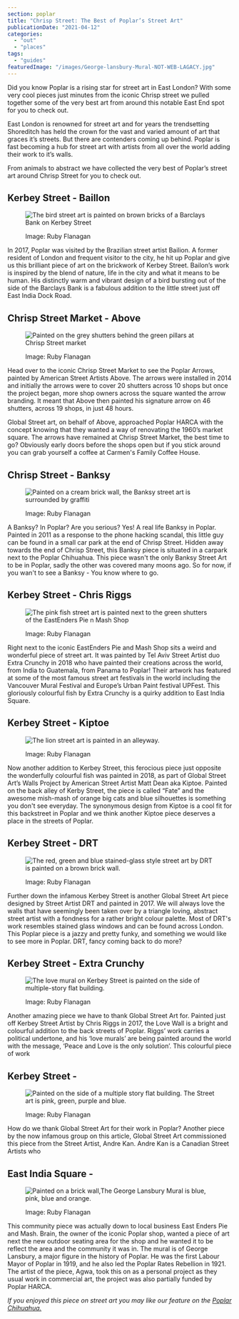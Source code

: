 ```yaml
---
section: poplar
title: "Chrisp Street: The Best of Poplar’s Street Art"
publicationDate: "2021-04-12"
categories: 
  - "out"
  - "places"
tags: 
  - "guides"
featuredImage: "/images/George-lansbury-Mural-NOT-WEB-LAGACY.jpg"
---
```


Did you know Poplar is a rising star for street art in East London? With some very cool pieces just minutes from the iconic Chrisp street we pulled together some of the very best art from around this notable East End spot for you to check out.  

East London is renowned for street art and for years the trendsetting Shoreditch has held the crown for the vast and varied amount of art that graces it’s streets. But there are contenders coming up behind. Poplar is fast becoming a hub for street art with artists from all over the world adding their work to it’s walls.   
  
From animals to abstract we have collected the very best of Poplar’s street art around Chrisp Street for you to check out.

## Kerbey Street - Baillon

<figure>

![The bird street art is painted on brown bricks of a Barclays Bank on Kerbey Street ](/images/Kerbey-Street-Bailon-Bird-1024x683.jpg)

<figcaption>

Image: Ruby Flanagan

</figcaption>

</figure>

In 2017, Poplar was visited by the Brazilian street artist Bailion. A former resident of London and frequent visitor to the city, he hit up Poplar and give us this brilliant piece of art on the brickwork of Kerbey Street. Bailon’s work is inspired by the blend of nature, life in the city and what it means to be human. His distinctly warm and vibrant design of a bird bursting out of the side of the Barclays Bank is a fabulous addition to the little street just off East India Dock Road. 

## Chrisp Street Market - Above

<figure>

![Painted on the grey shutters behind the green pillars at Chrisp Street market](/images/43670411-ACE0-4E1A-AEF5-84A9067A0BE3-1024x683.jpg)

<figcaption>

Image: Ruby Flanagan

</figcaption>

</figure>

Head over to the iconic Chrisp Street Market to see the Poplar Arrows, painted by American Street Artists Above. The arrows were installed in 2014 and initially the arrows were to cover 20 shutters across 10 shops but once the project began, more shop owners across the square wanted the arrow branding. It meant that Above then painted his signature arrow on 46 shutters, across 19 shops, in just 48 hours.  
  
Global Street art, on behalf of Above, approached Poplar HARCA with the concept knowing that they wanted a way of renovating the 1960’s market square. The arrows have remained at Chrisp Street Market, the best time to go? Obviously early doors before the shops open but if you stick around you can grab yourself a coffee at Carmen's Family Coffee House. 

## Chrisp Street - Banksy

<figure>

![Painted on a cream brick wall, the Banksy street art is surrounded by graffiti ](/images/Poplar-banksy-NOT-WEB-LEGACVY-1024x683.jpg)

<figcaption>

Image: Ruby Flanagan

</figcaption>

</figure>

A Banksy? In Poplar? Are you serious? Yes! A real life Banksy in Poplar. Painted in 2011 as a response to the phone hacking scandal, this little guy can be found in a small car park at the end of Chrisp Street. Hidden away towards the end of Chrisp Street, this Banksy piece is situated in a carpark next to the Poplar Chihuahua. This piece wasn't the only Banksy Street Art to be in Poplar, sadly the other was covered many moons ago. So for now, if you wan't to see a Banksy - You know where to go.

## Kerbey Street - Chris Riggs

<figure>

![The pink fish street art is painted next to the green shutters of the EastEnders Pie n Mash Shop](/images/B24E315B-1BAF-4116-BE8C-923E827EB7AD-1-1024x683.jpg)

<figcaption>

Image: Ruby Flanagan

</figcaption>

</figure>

Right next to the iconic EastEnders Pie and Mash Shop sits a weird and wonderful piece of street art. It was painted by Tel Aviv Street Artist duo Extra Crunchy in 2018 who have painted their creations across the world, from India to Guatemala, from Panama to Poplar! Their artwork has featured at some of the most famous street art festivals in the world including the Vancouver Mural Festival and Europe’s Urban Paint festival UPFest. This gloriously colourful fish by Extra Crunchy is a quirky addition to East India Square. 

## Kerbey Street - Kiptoe

<figure>

![The lion street art is painted in an alleyway.](/images/Poplar-Lion-1024x683.jpg)

<figcaption>

Image: Ruby Flanagan

</figcaption>

</figure>

Now another addition to Kerbey Street, this ferocious piece just opposite the wonderfully colourful fish was painted in 2018, as part of Global Street Art’s Walls Project by American Street Artist Matt Dean aka Kiptoe. Painted on the back alley of Kerby Street, the piece is called “Fate” and the awesome mish-mash of orange big cats and blue silhouettes is something you don't see everyday. The synonymous design from Kiptoe is a cool fit for this backstreet in Poplar and we think another Kiptoe piece deserves a place in the streets of Poplar.

## Kerbey Street - DRT

<figure>

![The red, green and blue stained-glass style street art by DRT is painted on a brown brick wall. ](/images/boxes-next-to-pink-painting-poplar-1024x683.jpg)

<figcaption>

Image: Ruby Flanagan

</figcaption>

</figure>

Further down the infamous Kerbey Street is another Global Street Art piece designed by Street Artist DRT and painted in 2017. We will always love the walls that have seemingly been taken over by a triangle loving, abstract street artist with a fondness for a rather bright colour palette. Most of DRT's work resembles stained glass windows and can be found across London. This Poplar piece is a jazzy and pretty funky, and something we would like to see more in Poplar. DRT, fancy coming back to do more?

## Kerbey Street - Extra Crunchy

<figure>

![The love mural on Kerbey Street is painted on the side of multiple-story flat building.](/images/Love-Painting-NOT-FOR-WEB-1024x683.jpg)

<figcaption>

Image: Ruby Flanagan

</figcaption>

</figure>

Another amazing piece we have to thank Global Street Art for. Painted just off Kerbey Street Artist by Chris Riggs in 2017, the Love Wall is a bright and colourful addition to the back streets of Poplar. Riggs’ work carries a political undertone, and his ‘love murals’ are being painted around the world with the message, ‘Peace and Love is the only solution’. This colourful piece of work

## Kerbey Street -

<figure>

![Painted on the side of a multiple story flat building. The Street art is pink, green, purple and blue. ](/images/53A147E6-5DC3-4B3F-8BCE-D91F58CD0C12-1024x683.jpg)

<figcaption>

Image: Ruby Flanagan

</figcaption>

</figure>

How do we thank Global Street Art for their work in Poplar? Another piece by the now infamous group on this article, Global Street Art commissioned this piece from the Street Artist, Andre Kan. Andre Kan is a Canadian Street Artists who

## East India Square -

<figure>

![Painted on a brick wall,The George Lansbury Mural is blue, pink, blue and orange.](/images/George-lansbury-Mural-NOT-WEB-LAGACY-1024x683.jpg)

<figcaption>

Image: Ruby Flanagan

</figcaption>

</figure>

  
This community piece was actually down to local business East Enders Pie and Mash. Brain, the owner of the iconic Poplar shop, wanted a piece of art next the new outdoor seating area for the shop and he wanted it to be reflect the area and the community it was in. The mural is of George Lansbury, a major figure in the history of Poplar. He was the first Labour Mayor of Poplar in 1919, and he also led the Poplar Rates Rebellion in 1921. The artist of the piece, Agwa, took this on as a personal project as they usual work in commercial art, the project was also partially funded by Poplar HARCA.

_If you enjoyed this piece on street art you may like our feature on the [Poplar Chihuahua.](https://poplarlondon.co.uk/chihuahua-mural-chrisp-street/)_
